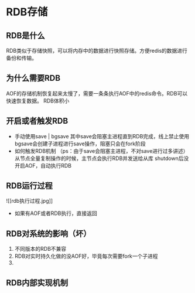 # RDB存储
## RDB是什么
RDB类似于存储快照，可以将内存中的数据进行快照存储。方便redis的数据进行备份和传输。
## 为什么需要RDB
AOF的存储机制恢复起来太慢了，需要一条条执行AOF中的redis命令。RDB可以快速恢复数据。
RDB体积小

## 开启或者触发RDB
* 手动使用save | bgsave 
其中save会阻塞主进程直到RDB完成，线上禁止使用
bgsave会创建子进程进行save操作，阻塞只会在fork阶段
* 如何触发RDB机制 （ps：由于save会阻塞主进程，不对save进行过多讲述）
	从节点全量复制操作的时候，主节点会执行RDB并发送给从库
	shutdown后没开启AOF，自动执行RDB
## RDB运行过程
![[rdb执行过程.jpg]]
* 如果有AOF或者RDB执行，直接返回

## RDB对系统的影响（坏）
1. 不同版本的RDB不兼容
2. RDB对实时持久化做的没AOF好，毕竟每次需要fork一个子进程
3. 
## RDB内部实现机制